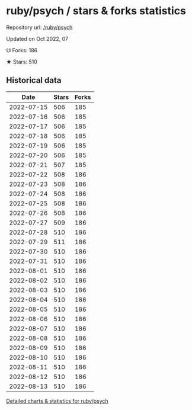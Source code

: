 # ruby/psych / stars & forks statistics

Repository url: [/ruby/psych](https://github.com/ruby/psych)

Updated on Oct 2022, 07

☋ Forks: 186

★ Stars: 510

## Historical data
| Date | Stars | Forks |
|------|-------|-------|
| 2022-07-15 | 506 | 185 | 
| 2022-07-16 | 506 | 185 | 
| 2022-07-17 | 506 | 185 | 
| 2022-07-18 | 506 | 185 | 
| 2022-07-19 | 506 | 185 | 
| 2022-07-20 | 506 | 185 | 
| 2022-07-21 | 507 | 185 | 
| 2022-07-22 | 508 | 186 | 
| 2022-07-23 | 508 | 186 | 
| 2022-07-24 | 508 | 186 | 
| 2022-07-25 | 508 | 186 | 
| 2022-07-26 | 508 | 186 | 
| 2022-07-27 | 509 | 186 | 
| 2022-07-28 | 510 | 186 | 
| 2022-07-29 | 511 | 186 | 
| 2022-07-30 | 510 | 186 | 
| 2022-07-31 | 510 | 186 | 
| 2022-08-01 | 510 | 186 | 
| 2022-08-02 | 510 | 186 | 
| 2022-08-03 | 510 | 186 | 
| 2022-08-04 | 510 | 186 | 
| 2022-08-05 | 510 | 186 | 
| 2022-08-06 | 510 | 186 | 
| 2022-08-07 | 510 | 186 | 
| 2022-08-08 | 510 | 186 | 
| 2022-08-09 | 510 | 186 | 
| 2022-08-10 | 510 | 186 | 
| 2022-08-11 | 510 | 186 | 
| 2022-08-12 | 510 | 186 | 
| 2022-08-13 | 510 | 186 | 


[Detailed charts & statistics for ruby/psych](https://reviewgithub.com/rep/ruby/psych)
